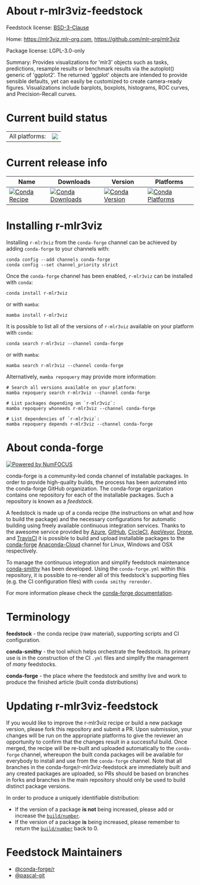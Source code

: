 About r-mlr3viz-feedstock
=========================

Feedstock license: [BSD-3-Clause](https://github.com/conda-forge/r-mlr3viz-feedstock/blob/main/LICENSE.txt)

Home: https://mlr3viz.mlr-org.com, https://github.com/mlr-org/mlr3viz

Package license: LGPL-3.0-only

Summary: Provides visualizations for 'mlr3' objects such as tasks, predictions, resample results or benchmark results via the autoplot() generic of 'ggplot2'. The returned 'ggplot' objects are intended to provide sensible defaults, yet can easily be customized to create camera-ready figures. Visualizations include barplots, boxplots, histograms, ROC curves, and Precision-Recall curves.

Current build status
====================


<table><tr><td>All platforms:</td>
    <td>
      <a href="https://dev.azure.com/conda-forge/feedstock-builds/_build/latest?definitionId=11722&branchName=main">
        <img src="https://dev.azure.com/conda-forge/feedstock-builds/_apis/build/status/r-mlr3viz-feedstock?branchName=main">
      </a>
    </td>
  </tr>
</table>

Current release info
====================

| Name | Downloads | Version | Platforms |
| --- | --- | --- | --- |
| [![Conda Recipe](https://img.shields.io/badge/recipe-r--mlr3viz-green.svg)](https://anaconda.org/conda-forge/r-mlr3viz) | [![Conda Downloads](https://img.shields.io/conda/dn/conda-forge/r-mlr3viz.svg)](https://anaconda.org/conda-forge/r-mlr3viz) | [![Conda Version](https://img.shields.io/conda/vn/conda-forge/r-mlr3viz.svg)](https://anaconda.org/conda-forge/r-mlr3viz) | [![Conda Platforms](https://img.shields.io/conda/pn/conda-forge/r-mlr3viz.svg)](https://anaconda.org/conda-forge/r-mlr3viz) |

Installing r-mlr3viz
====================

Installing `r-mlr3viz` from the `conda-forge` channel can be achieved by adding `conda-forge` to your channels with:

```
conda config --add channels conda-forge
conda config --set channel_priority strict
```

Once the `conda-forge` channel has been enabled, `r-mlr3viz` can be installed with `conda`:

```
conda install r-mlr3viz
```

or with `mamba`:

```
mamba install r-mlr3viz
```

It is possible to list all of the versions of `r-mlr3viz` available on your platform with `conda`:

```
conda search r-mlr3viz --channel conda-forge
```

or with `mamba`:

```
mamba search r-mlr3viz --channel conda-forge
```

Alternatively, `mamba repoquery` may provide more information:

```
# Search all versions available on your platform:
mamba repoquery search r-mlr3viz --channel conda-forge

# List packages depending on `r-mlr3viz`:
mamba repoquery whoneeds r-mlr3viz --channel conda-forge

# List dependencies of `r-mlr3viz`:
mamba repoquery depends r-mlr3viz --channel conda-forge
```


About conda-forge
=================

[![Powered by
NumFOCUS](https://img.shields.io/badge/powered%20by-NumFOCUS-orange.svg?style=flat&colorA=E1523D&colorB=007D8A)](https://numfocus.org)

conda-forge is a community-led conda channel of installable packages.
In order to provide high-quality builds, the process has been automated into the
conda-forge GitHub organization. The conda-forge organization contains one repository
for each of the installable packages. Such a repository is known as a *feedstock*.

A feedstock is made up of a conda recipe (the instructions on what and how to build
the package) and the necessary configurations for automatic building using freely
available continuous integration services. Thanks to the awesome service provided by
[Azure](https://azure.microsoft.com/en-us/services/devops/), [GitHub](https://github.com/),
[CircleCI](https://circleci.com/), [AppVeyor](https://www.appveyor.com/),
[Drone](https://cloud.drone.io/welcome), and [TravisCI](https://travis-ci.com/)
it is possible to build and upload installable packages to the
[conda-forge](https://anaconda.org/conda-forge) [Anaconda-Cloud](https://anaconda.org/)
channel for Linux, Windows and OSX respectively.

To manage the continuous integration and simplify feedstock maintenance
[conda-smithy](https://github.com/conda-forge/conda-smithy) has been developed.
Using the ``conda-forge.yml`` within this repository, it is possible to re-render all of
this feedstock's supporting files (e.g. the CI configuration files) with ``conda smithy rerender``.

For more information please check the [conda-forge documentation](https://conda-forge.org/docs/).

Terminology
===========

**feedstock** - the conda recipe (raw material), supporting scripts and CI configuration.

**conda-smithy** - the tool which helps orchestrate the feedstock.
                   Its primary use is in the construction of the CI ``.yml`` files
                   and simplify the management of *many* feedstocks.

**conda-forge** - the place where the feedstock and smithy live and work to
                  produce the finished article (built conda distributions)


Updating r-mlr3viz-feedstock
============================

If you would like to improve the r-mlr3viz recipe or build a new
package version, please fork this repository and submit a PR. Upon submission,
your changes will be run on the appropriate platforms to give the reviewer an
opportunity to confirm that the changes result in a successful build. Once
merged, the recipe will be re-built and uploaded automatically to the
`conda-forge` channel, whereupon the built conda packages will be available for
everybody to install and use from the `conda-forge` channel.
Note that all branches in the conda-forge/r-mlr3viz-feedstock are
immediately built and any created packages are uploaded, so PRs should be based
on branches in forks and branches in the main repository should only be used to
build distinct package versions.

In order to produce a uniquely identifiable distribution:
 * If the version of a package **is not** being increased, please add or increase
   the [``build/number``](https://docs.conda.io/projects/conda-build/en/latest/resources/define-metadata.html#build-number-and-string).
 * If the version of a package **is** being increased, please remember to return
   the [``build/number``](https://docs.conda.io/projects/conda-build/en/latest/resources/define-metadata.html#build-number-and-string)
   back to 0.

Feedstock Maintainers
=====================

* [@conda-forge/r](https://github.com/conda-forge/r/)
* [@pascal-git](https://github.com/pascal-git/)

